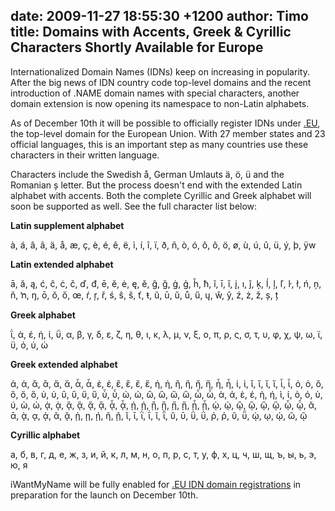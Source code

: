 date: 2009-11-27 18:55:30 +1200
author: Timo
title: Domains with Accents, Greek & Cyrillic Characters Shortly Available for Europe
----

Internationalized Domain Names (IDNs) keep on increasing in popularity. After the big news of IDN country code top-level domains and the recent introduction of .NAME domain names with special characters, another domain extension is now opening its namespace to non-Latin alphabets. 

As of December 10th it will be possible to officially register IDNs under [.EU](https://iwantmyname.com/domains/eu-european-domain-name-registration-for-europe), the top-level domain for the European Union. With 27 member states and 23 official languages, this is an important step as many countries use these characters in their written language.

Characters include the Swedish å, German Umlauts ä, ö, ü and the Romanian ș letter. But the process doesn't end with the extended Latin alphabet with accents. Both the complete Cyrillic and Greek alphabet will soon be supported as well. See the full character list below: 

**Latin supplement alphabet**

à, á, â, ã, ä, å, æ, ç, è, é, ê, ë, ì, í, î, ï, ð, ñ, ò, ó, ô, õ, ö, ø, ù, ú, û, ü, ý, þ, ÿw 

**Latin extended alphabet**

ā, ă, ą, ć, ĉ, ċ, č, ď, đ, ē, ĕ, ė, ę, ě, ĝ, ğ, ġ, ģ, ĥ, ħ, ĩ, ī, ĭ, į, ı, ĵ, ķ, ĺ, ļ, ľ, ŀ, ł, ń, ņ, ň, ŉ, ŋ, ō, ŏ, ő, œ, ŕ, ŗ, ř, ś, ŝ, š, ť, ŧ, ũ, ū, ŭ, ů, ű, ų, ŵ, ŷ, ź, ż, ž, ș, ț 

**Greek alphabet**

ΐ, ά, έ, ή, ί, ΰ, α, β, γ, δ, ε, ζ, η, θ, ι, κ, λ, μ, ν, ξ, ο, π, ρ, ς, σ, τ, υ, φ, χ, ψ, ω, ϊ, ϋ, ό, ύ, ώ 

**Greek extended alphabet**

ἀ, ἁ, ἂ, ἃ, ἄ, ἅ, ἆ, ἇ, ἐ, ἑ, ἒ, ἓ, ἔ, ἕ, ἠ, ἡ, ἢ, ἣ, ἤ, ἥ, ἦ, ἧ, ἰ, ἱ, ἲ, ἳ, ἴ, ἵ, ἶ, ἷ, ὀ, ὁ, ὂ, ὃ, ὄ, ὅ, ὐ, ὑ, ὒ, ὓ, ὔ, ὕ, ὖ, ὗ, ὠ, ὡ, ὢ, ὣ, ὤ, ὥ, ὦ, ὧ, ὰ, ά, ὲ, έ, ὴ, ή, ὶ, ί, ὸ, ό, ὺ, ύ, ὼ, ώ, ᾀ, ᾁ, ᾂ, ᾃ, ᾄ, ᾅ, ᾆ, ᾇ, ᾐ, ᾑ, ᾒ, ᾓ, ᾔ, ᾕ, ᾖ, ᾗ, ᾠ, ᾡ, ᾢ, ᾣ, ᾤ, ᾥ, ᾦ, ᾧ, ᾰ, ᾱ, ᾲ, ᾳ, ᾴ, ᾶ, ᾷ, ῂ, ῃ, ῄ, ῆ, ῇ, ῐ, ῑ, ῒ, ΐ, ῖ, ῗ, ῠ, ῡ, ῢ, ΰ, ῤ, ῥ, ῦ, ῧ, ῲ, ῳ, ῴ, ῶ, ῷ 

**Cyrillic alphabet**

а, б, в, г, д, е, ж, з, и, й, к, л, м, н, о, п, р, с, т, у, ф, х, ц, ч, ш, щ, ъ, ы, ь, э, ю, я 

iWantMyName will be fully enabled for [.EU IDN domain registrations](https://iwantmyname.com/domains/eu-european-domain-name-registration-for-europe) in preparation for the launch on December 10th.
